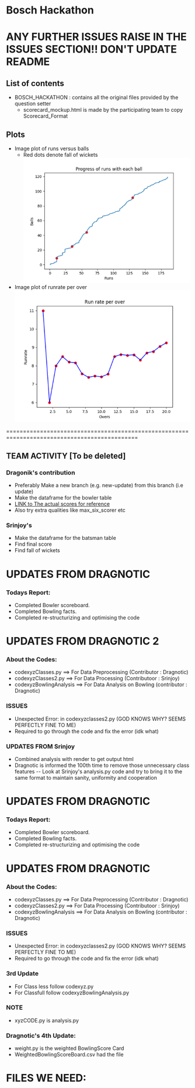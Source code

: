 # Bosch Hackathon

# ANY FURTHER ISSUES RAISE IN THE ISSUES SECTION!! DON'T UPDATE README 

## List of contents
* BOSCH_HACKATHON : contains all the original files provided by the question setter
	* scorecard_mockup.html is made by the participating team to copy Scorecard_Format

## Plots
* Image plot of runs versus balls
  * Red dots denote fall of wickets
![Runs versus balls](https://github.com/Srinjoy-Santra/bosch-hackathon/blob/master/venv/Include/run_vs_ball.png)
* Image plot of runrate per over
![Runrate versus over](https://github.com/Srinjoy-Santra/bosch-hackathon/blob/master/venv/Include/runrate.png)
 

=============================================================================================

## TEAM ACTIVITY [To be deleted]

### Dragonik's contribution
- Preferably Make a new branch (e.g. new-update) from this branch (i.e update)
- Make the dataframe for the bowler table 
- [LINK to The actual scores for reference](https://www.cricbuzz.com/live-cricket-scorecard/22401/kkr-vs-kxip-6th-match-indian-premier-league-2019)
- Also try extra qualities like max_six_scorer etc

### Srinjoy's 
- Make the dataframe for the batsman table
- Find final score
- Find fall of wickets

# UPDATES FROM DRAGNOTIC
### Todays Report:

- Completed Bowler scoreboard.
- Completed Bowling facts. 
- Completed re-structurizing and optimising the code
# UPDATES FROM DRAGNOTIC 2
### About the Codes:
- codexyzClasses.py ==> For Data Preprocessing (Contributor : Dragnotic)
- codexyzClasses2.py ==> For Data Processing (Contributoor : Srinjoy)
- codexyzBowlingAnalysis ==> For Data Analysis on Bowling (contributor : Dragnotic)

### ISSUES
- Unexpected Error: in codexyzclasses2.py (GOD KNOWS WHY? SEEMS PERFECTLY FINE TO ME)
- Required to go through the code and fix the error (idk what)

### UPDATES FROM Srinjoy
- Combined analysis with render to get output html
- Dragnotic is informed the 100th time to remove those unnecessary class features
-- Look at Srinjoy's analysis.py code and try to bring it to the same format to maintain sanity, uniformity and cooperation
 
 # UPDATES FROM DRAGNOTIC
### Todays Report:

- Completed Bowler scoreboard.
- Completed Bowling facts. 
- Completed re-structurizing and optimising the code

# UPDATES FROM DRAGNOTIC
### About the Codes:
- codexyzClasses.py ==> For Data Preprocessing (Contributor : Dragnotic)
- codexyzClasses2.py ==> For Data Processing (Contributoor : Srinjoy)
- codexyzBowlingAnalysis ==> For Data Analysis on Bowling (contributor : Dragnotic)

### ISSUES
- Unexpected Error: in codexyzclasses2.py (GOD KNOWS WHY? SEEMS PERFECTLY FINE TO ME)
- Required to go through the code and fix the error (idk what)
### 3rd Update
- For Class less follow codexyz.py
- For Classfull follow codexyzBowlingAnalysis.py

### NOTE
- xyzCODE.py is analysis.py
### Dragnotic's 4th Update:
- weight.py is the weighted BowlingScore Card
- WeightedBowlingScoreBoard.csv had the file 

# FILES WE NEED:
#### 
